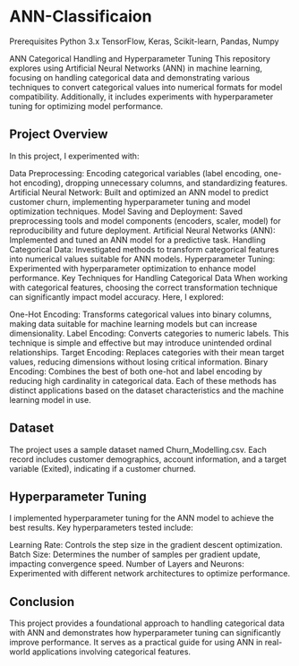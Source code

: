 # ANN-Classificaion

Prerequisites
Python 3.x
TensorFlow, Keras, Scikit-learn, Pandas, Numpy

ANN Categorical Handling and Hyperparameter Tuning
This repository explores using Artificial Neural Networks (ANN) in machine learning, focusing on handling categorical data and demonstrating various techniques to convert categorical values into numerical formats for model compatibility. Additionally, it includes experiments with hyperparameter tuning for optimizing model performance.

## Project Overview
In this project, I experimented with:


Data Preprocessing: Encoding categorical variables (label encoding, one-hot encoding), dropping unnecessary columns, and standardizing features.
Artificial Neural Network: Built and optimized an ANN model to predict customer churn, implementing hyperparameter tuning and model optimization techniques.
Model Saving and Deployment: Saved preprocessing tools and model components (encoders, scaler, model) for reproducibility and future deployment.
Artificial Neural Networks (ANN): Implemented and tuned an ANN model for a predictive task.
Handling Categorical Data: Investigated methods to transform categorical features into numerical values suitable for ANN models.
Hyperparameter Tuning: Experimented with hyperparameter optimization to enhance model performance.
Key Techniques for Handling Categorical Data
When working with categorical features, choosing the correct transformation technique can significantly impact model accuracy. Here, I explored:

One-Hot Encoding: Transforms categorical values into binary columns, making data suitable for machine learning models but can increase dimensionality.
Label Encoding: Converts categories to numeric labels. This technique is simple and effective but may introduce unintended ordinal relationships.
Target Encoding: Replaces categories with their mean target values, reducing dimensions without losing critical information.
Binary Encoding: Combines the best of both one-hot and label encoding by reducing high cardinality in categorical data.
Each of these methods has distinct applications based on the dataset characteristics and the machine learning model in use.

## Dataset
The project uses a sample dataset named Churn_Modelling.csv. Each record includes customer demographics, account information, and a target variable (Exited), indicating if a customer churned.

## Hyperparameter Tuning
I implemented hyperparameter tuning for the ANN model to achieve the best results. Key hyperparameters tested include:

Learning Rate: Controls the step size in the gradient descent optimization.
Batch Size: Determines the number of samples per gradient update, impacting convergence speed.
Number of Layers and Neurons: Experimented with different network architectures to optimize performance.

## Conclusion
This project provides a foundational approach to handling categorical data with ANN and demonstrates how hyperparameter tuning can significantly improve performance. It serves as a practical guide for using ANN in real-world applications involving categorical features.

